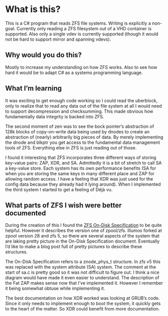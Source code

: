 ﻿What is this?
=============

This is a C# program that reads ZFS file systems.  Writing is explicitly a non-goal.  Currently only reading a ZFS filesystem out of a VHD container is supported.  Also only a single vdev is currently supported (though it would not be hard to support mirror and spanning vdevs).

Why would you do this?
----------------------

Mostly to increase my understanding on how ZFS works.  Also to see how hard it would be to adapt C# as a systems programming language.

What I’m learning
-----------------

It was exciting to get enough code working so I could read the uberblock, only to realize that to read any data out of the file system at all I would need to support decompression and checksumming.  This made obvious how fundamentally data integrity is backed into ZFS.

The second moment of zen was to see the bock pointer’s abstraction of 128k blocks of copy-on-write data being used by dnodes to create an abstraction of (nearly) arbitrarily big pieces of data.  By merely implementing the dnode and blkptr you get access to the fundamental data management tools of ZFS.  Everything else in ZFS is just reading out of those.

I found it interesting that ZFS incorporates three different ways of storing key-value pairs: ZAP, XDR, and SA.  Admittedly it is a bit of stretch to call SA a key-value store.  Each system has its own performance benefits (SA for when you are storing the same keys in many different place and ZAP for allowing random access.  I have a feeling that XDR was just used for the config data because they already had it lying around).  When I implemented the third system I started to get a feeling of Déjà vu.

What parts of ZFS I wish were better documented
-----------------------------------------------

During the creation of this I found the [ZFS On-Disk Specification][ZfsSpec] to be quite helpful.  However it describes the version one of zpool/zfs.  Illumos forked at zpool version 28 and zfs 5, so there are several aspects of the system that are laking pretty picture in the On-Disk Specification document.  Eventually I’d like to make a blog post full of pretty pictures to describe these structures.

The On-Disk Specification refers to a znode_phys_t structure.  In zfs v5 this was replaced with the system attribute (SA) system.  The comment at the start of sa.c is pretty good so it was not difficult to figure out.  I think a nice diagram would have made it even easier to understand.
The description of the Fat ZAP makes sense now that I’ve implemented it.  However I remember it being somewhat obtuse while implementing it.

The best documentation on how XDR worked was looking at GRUB’s code.  Since it only needs to implement enough to boot the system, it quickly gets to the heart of the matter.  So XDR could benefit from more documentation.

[ZfsSpec]: ZFSOnDiskFormat.pdf
